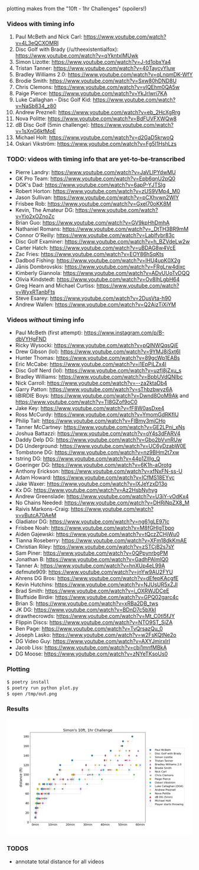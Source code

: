 plotting makes from the "10ft - 1hr Challenges" (spoilers!)


### Videos with timing info

1. Paul McBeth and Nick Carl: https://www.youtube.com/watch?v=4L3eQCXOMRI
1. Disc Golf with Brady (/u/theexistentialfox): https://www.youtube.com/watch?v=qYkntxIMUwk
1. Simon Lizotte: https://www.youtube.com/watch?v=J-td1obxYa4
1. Tristan Tanner: https://www.youtube.com/watch?v=40TaycvYIuw
1. Bradley Williams 2.0: https://www.youtube.com/watch?v=qLnqmDK-WfY
1. Brodie Smith: https://www.youtube.com/watch?v=Sxw80hDND8U
1. Chris Clemons: https://www.youtube.com/watch?v=vIQEhm0QA5w
1. Paige Pierce: https://www.youtube.com/watch?v=YkJrlwri7KA
1. Luke Callaghan - Disc Golf Kid: https://www.youtube.com/watch?v=NaSb834_z80
1. Andrew Preznell: https://www.youtube.com/watch?v=eb_2HcXgRrg
1. Nova Politte: https://www.youtube.com/watch?v=BdFUVFXWQw8
1. dB Disc Golf (5min challenge): https://www.youtube.com/watch?v=1sXnG6kfMoE
1. Michael Holt: https://www.youtube.com/watch?v=d2GaD5krwoQ
1. Oskari Vikström: https://www.youtube.com/watch?v=Fg5I1HshLzs


### TODO: videos with timing info that are yet-to-be-transcribed
* Pierre Landry: https://www.youtube.com/watch?v=JaVLlPYdwMU
* GK Pro Team: https://www.youtube.com/watch?v=Epb6qnU2pQ0
* DGK's Dad: https://www.youtube.com/watch?v=6apP-YJTSlg
* Robert Horton: https://www.youtube.com/watch?v=zUS9VMp4_M0
* Jason Sullivan: https://www.youtube.com/watch?v=pCXhvwn2WlY
* Frisbee Rob: https://www.youtube.com/watch?v=Gxel70oKK8M
* Kevin, The Amateur DG: https://www.youtube.com/watch?v=Yjo2xOZnoZc
* Brian Guo: https://www.youtube.com/watch?v=GV9kpHhDmhA
* Nathaniel Romans: https://www.youtube.com/watch?v=_DtTH3BR9mM
* Connor O'Reilly: https://www.youtube.com/watch?v=Lablfybr83c
* Disc Golf Examiner: https://www.youtube.com/watch?v=h_BZVdeLw2w
* Carter Hatch: https://www.youtube.com/watch?v=uBDAG8w4VcE
* Zac Fries: https://www.youtube.com/watch?v=EOY86hSqKts
* Dadbod Fishing: https://www.youtube.com/watch?v=lHU4upK0X2g
* Jānis Dombrovskis: https://www.youtube.com/watch?v=FRgLrw4dixc
* Kimberly Giannola: https://www.youtube.com/watch?v=ADvUUoTvDQQ
* Olivia Kindstedt: https://www.youtube.com/watch?v=Ov8IhLgbH64
* Greg Hearn and Michael Curtiss: https://www.youtube.com/watch?v=WyxRTanbFts
* Steve Esarey: https://www.youtube.com/watch?v=2DusVta-h90
* Andrew Wallen: https://www.youtube.com/watch?v=Q2AizTiXiYM


### Videos *without* timing info

* Paul McBeth (first attempt): https://www.instagram.com/p/B-dbVYHgFND
* Ricky Wysocki: https://www.youtube.com/watch?v=pQlNWQqsQjE
* Drew Gibson (lol): https://www.youtube.com/watch?v=9YMJ8iSxt6I
* Hunter Thomas: https://www.youtube.com/watch?v=89gcWp1EABs
* Eric McCabe: https://www.youtube.com/watch?v=i1EpPiLZx4I
* Disc Golf Nerd (lol): https://www.youtube.com/watch?v=uzfI8jZxu_s
* Bradley Williams: https://www.youtube.com/watch?v=BpbUVdQNIbc
* Nick Carroll: https://www.youtube.com/watch?v=--za2ktaDb4
* Garry Patton: https://www.youtube.com/watch?v=sThbzbwyz6A
* liBIRDIE Boys: https://www.youtube.com/watch?v=Dwnd8OoM9Ak and https://www.youtube.com/watch?v=TI8GZof9oC0
* Jake Key: https://www.youtube.com/watch?v=fF8W0asDxe4
* Ross McCurdy: https://www.youtube.com/watch?v=YmomGdRKflU
* Philip Tait: https://www.youtube.com/watch?v=FIBmy3mjCHo
* Tanner McCartney: https://www.youtube.com/watch?v=GE2LPni_xNs
* Joshua Battazzi: https://www.youtube.com/watch?v=oY4s3dFARV4
* Daddy Delp DG: https://www.youtube.com/watch?v=Gbo2bVvnRUw
* DG Underground: https://www.youtube.com/watch?v=UC6yDzabW0E
* Tombstone DG: https://www.youtube.com/watch?v=nz9BHm2t7xw
* tstring DG: https://www.youtube.com/watch?v=44p1ZlIIg_Q
* Goeringer DG: https://www.youtube.com/watch?v=6K1h-aOrotg
* Anthony Erickson: https://www.youtube.com/watch?v=xfNxFN-ss-U
* Adam Howard: https://www.youtube.com/watch?v=ICfMS18EYyc
* Jake Waxer: https://www.youtube.com/watch?v=lXJeYzxD13o
* Kx DG: https://www.youtube.com/watch?v=Az2HsbNyhyg
* Andrew Greenslade: https://www.youtube.com/watch?v=U3iY-vOdKx4
* No Chains Needed: https://www.youtube.com/watch?v=DHRiNpZX8_M
* Raivis Markons-Craig: https://www.youtube.com/watch?v=vButcA70AeM
* Gladiator DG: https://www.youtube.com/watch?v=ng61gLE97Ic
* Frisbee Noah: https://www.youtube.com/watch?v=M8fGHIgTbpo
* Aiden Gajewski: https://www.youtube.com/watch?v=tQczZCHjWu0
* Tianna Roseberry: https://www.youtube.com/watch?v=XFm18dkKmAE
* Christian Riley: https://www.youtube.com/watch?v=zSTCjB2s7sY
* Sam Piner: https://www.youtube.com/watch?v=0QPpynrbgPM
* Jonathan B: https://www.youtube.com/watch?v=GadhPAlmlQ0
* Tanner A: https://www.youtube.com/watch?v=hnXUp4eL99A
* defmute909: https://www.youtube.com/watch?v=jnYw9AU2FYU
* Ahrens DG Bros: https://www.youtube.com/watch?v=dEfepKAcgfE
* Kevin Hutchins: https://www.youtube.com/watch?v=NJUsUR5xZJI
* Brad Smith: https://www.youtube.com/watch?v=i_OXRWJDCeE
* Bluffside Birdie: https://www.youtube.com/watch?v=GPQ02garc4c
* Brian S: https://www.youtube.com/watch?v=xRBa2DB_tws
* JK DG: https://www.youtube.com/watch?v=BDnD7c5bXkI
* drawthecrowds: https://www.youtube.com/watch?v=Mt_C0tl5fJY
* Flippin Discs: https://www.youtube.com/watch?v=NTO9ST_SjZA
* Ben Page: https://www.youtube.com/watch?v=TvQrsazQu_0
* Joseph Lasko: https://www.youtube.com/watch?v=w2FsKQtNe2o
* DG Video Guy: https://www.youtube.com/watch?v=AXYJmirxlrI
* Jacob Liss: https://www.youtube.com/watch?v=cbi1mnfMBkA
* DG Moose: https://www.youtube.com/watch?v=zNYeTKsoUs0


### Plotting

```
$ poetry install
$ poetry run python plot.py
$ open /tmp/out.png
```


### Results
![Results](results.png?raw=true "Results")


### TODOS
* annotate total distance for all videos
